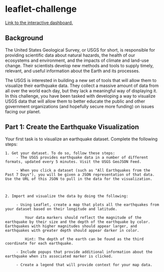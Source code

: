 # leaflet-challenge

[Link to the interactive dashboard.](https://rachelschoen.github.io/leaflet-challenge/)

## Background

The United States Geological Survey, or USGS for short, is responsible for providing scientific data about natural hazards, the health of our ecosystems and environment, and the impacts of climate and land-use change. Their scientists develop new methods and tools to supply timely, relevant, and useful information about the Earth and its processes.

The USGS is interested in building a new set of tools that will allow them to visualize their earthquake data. They collect a massive amount of data from all over the world each day, but they lack a meaningful way of displaying it. In this challenge, you have been tasked with developing a way to visualize USGS data that will allow them to better educate the public and other government organizations (and hopefully secure more funding) on issues facing our planet.

## Part 1: Create the Earthquake Visualization

Your first task is to visualize an earthquake dataset. Complete the following steps:

    1. Get your dataset. To do so, follow these steps:
         - The USGS provides earthquake data in a number of different formats, updated every 5 minutes. Visit the USGS GeoJSON Feed.

         - When you click a dataset (such as "All Earthquakes from the Past 7 Days"), you will be given a JSON representation of that data. Use the URL of this JSON to pull in the data for the visualization.

    

    2. Import and visualize the data by doing the following:

         - Using Leaflet, create a map that plots all the earthquakes from your dataset based on their longitude and latitude.

             Your data markers should reflect the magnitude of the earthquake by their size and the depth of the earthquake by color. Earthquakes with higher magnitudes should appear larger, and earthquakes with greater depth should appear darker in color.

             Hint: The depth of the earth can be found as the third coordinate for each earthquake.

         - Include popups that provide additional information about the earthquake when its associated marker is clicked.

         - Create a legend that will provide context for your map data.
